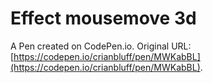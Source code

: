 # Effect mousemove 3d

A Pen created on CodePen.io. Original URL: [https://codepen.io/crianbluff/pen/MWKabBL](https://codepen.io/crianbluff/pen/MWKabBL).

